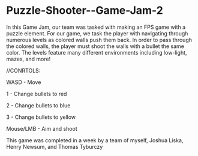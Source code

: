 # Puzzle-Shooter--Game-Jam-2
In this Game Jam, our team was tasked with making an FPS game with a puzzle element. For our game, we task the player with navigating through numerous levels as colored walls push them back. In order to pass through the colored walls, the player must shoot the walls with a bullet the same color. The levels feature many different environments including low-light, mazes, and more! 

//CONRTOLS:

WASD - Move

1 - Change bullets to red

2 - Change bullets to blue

3 - Change bullets to yellow

Mouse/LMB - Aim and shoot

This game was completed in a week by a team of myself, Joshua Liska, Henry Newsum, and Thomas Tyburczy
